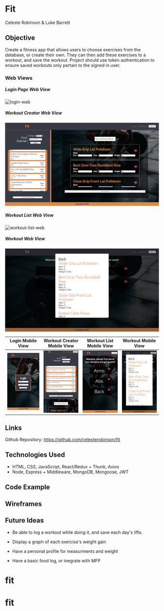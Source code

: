 # Fit

Celeste Robinson & Luke Barrett

## Objective

Create a fitness app that allows users to choose exercises from the database, or create their own. They can then add these exercises to a workout, and save the workout. Project should use token authentication to ensure saved workouts only pertain to the signed in user.

### Web Views

##### Login Page Web View
![login-web](screenshots/login-page-web-view.png)

##### Workout Creator Web View
![workout-creator-web](screenshots/workout-creator-web-view.png)

##### Workout List Web View
![workout-list-web](screenshots/workout-list-web-view.png)

##### Workout Web View
![workout-web](screenshots/workout-web-view.png)

Login Mobile View | Workout Creator Mobile View | Workout List Mobile View | Workout Mobile View
--- | --- | --- | ---
<img alt="login-mobile-view" src="screenshots/login-page-mobile-view.png" width="300" height="auto"> | <img alt="workout-creator-mobile-view" src="screenshots/workout-creator-mobile-view.png" width="300" height="auto"> | <img alt="workout-list-mobile-view" src="screenshots/workout-list-mobile-view.png" width="300" height="auto"> | <img alt="workout-mobile-view" src="screenshots/workout-mobile-view.png" width="300" height="auto">
## Links

Github Repository: https://github.com/celesterobinson/fit

## Technologies Used
* HTML, CSS, JavaScript, React/Redux + Thunk, Axios
* Node, Express + Middleware, MongoDB, Mongoose, JWT

## Code Example

## Wireframes

## Future Ideas
* Be able to log a workout while doing it, and save each day's lifts.

* Display a graph of each exercise's weight gain

* Have a personal profile for measurments and weight

* Have a basic food log, or inegrate with MFP

# fit
# fit
